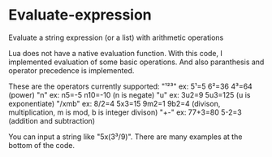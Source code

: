 # Evaluate-expression
Evaluate a string expression (or a list) with arithmetic operations

Lua does not have a native evaluation function.
With this code, I implemented evaluation of some basic operations.
And also paranthesis and operator precedence is implemented.

These are the operators currently supported:
"¹²³"   ex: 5¹=5  6²=36 4³=64           (power)
"n"     ex: n5=-5 n10=-10               (n is negate)
"u"     ex: 3u2=9 5u3=125               (u is exponentiate)
"/xmb"  ex: 8/2=4 5x3=15  9m2=1 9b2=4   (divison, multiplication, m is mod, b is integer divison)
"+-"    ex: 77+3=80   5-2=3             (addition and subtraction)

You can input a string like "5x(3³/9)".
There are many examples at the bottom of the code.
